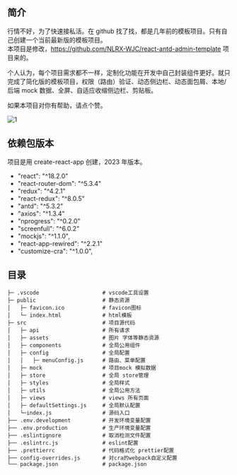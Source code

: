 ## 简介

行情不好，为了快速接私活。在 github 找了找，都是几年前的模板项目。只有自己创建一个当前最新版的模板项目。  
本项目是修改，<a href="https://github.com/NLRX-WJC/react-antd-admin-template">https://github.com/NLRX-WJC/react-antd-admin-template</a> 项目来的。

个人认为，每个项目需求都不一样，定制化功能在开发中自己封装组件更好。就只完成了简化版的模板项目，权限（路由）验证、动态侧边栏、动态面包屑、本地/后端 mock 数据、全屏、自适应收缩侧边栏、剪贴板。   

如果本项目对你有帮助，请点个赞。

![1](https://user-images.githubusercontent.com/26473539/227225528-bbe16130-5dcb-4149-9096-962641e50b62.png)


## 依赖包版本

项目是用 create-react-app 创建，2023 年版本。

- "react": "^18.2.0"
- "react-router-dom": "^5.3.4"
- "redux": "^4.2.1"
- "react-redux": "^8.0.5"
- "antd": "^5.3.2"
- "axios": "^1.3.4"
- "nprogress": "^0.2.0"
- "screenfull": "^6.0.2"
- "mockjs": "^1.1.0",
- "react-app-rewired": "^2.2.1"
- "customize-cra": "^1.0.0",

## 目录

```
├─ .vscode                    # vscode工具设置
├─ public                     # 静态资源
│   ├─ favicon.ico            # favicon图标
│   └─ index.html             # html模板
├─ src                        # 项目源代码
│   ├─ api                    # 所有请求
│   ├─ assets                 # 图片 字体等静态资源
│   ├─ components             # 全局公用组件
│   ├─ config                 # 全局配置
│   │   ├─ menuConfig.js      # 路由、菜单配置
│   ├─ mock                   # 项目mock 模拟数据
│   ├─ store                  # 全局 store管理
│   ├─ styles                 # 全局样式
│   ├─ utils                  # 全局公用方法
│   ├─ views                  # views 所有页面
│   ├─ defaultSettings.js     # 全局默认配置
│   └─index.js                # 源码入口
├── .env.development          # 开发环境变量配置
├── .env.production           # 生产环境变量配置
├── .eslintignore             # 取消检测文件配置
├── .eslintrc.js              # eslint配置
├── .prettierrc               # 代码格式化 prettier配置
├── config-overrides.js       # 对cra的webpack自定义配置
└── package.json              # package.json
```
